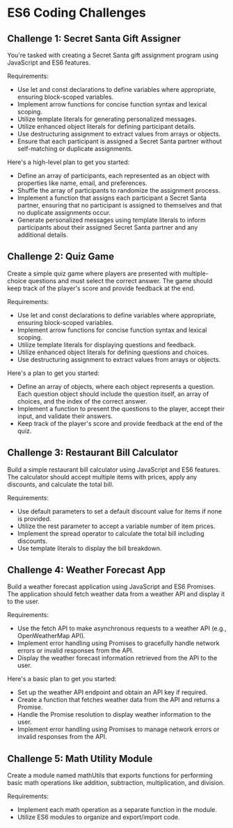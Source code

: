 # ES6 Coding Challenges

## Challenge 1: Secret Santa Gift Assigner

You're tasked with creating a Secret Santa gift assignment program using JavaScript and ES6 features.

Requirements:
- Use let and const declarations to define variables where appropriate, ensuring block-scoped variables.
- Implement arrow functions for concise function syntax and lexical scoping.
- Utilize template literals for generating personalized messages.
- Utilize enhanced object literals for defining participant details.
- Use destructuring assignment to extract values from arrays or objects.
- Ensure that each participant is assigned a Secret Santa partner without self-matching or duplicate assignments.

Here's a high-level plan to get you started:
- Define an array of participants, each represented as an object with properties like name, email, and preferences.
- Shuffle the array of participants to randomize the assignment process.
- Implement a function that assigns each participant a Secret Santa partner, ensuring that no participant is assigned to themselves and that no duplicate assignments occur.
- Generate personalized messages using template literals to inform participants about their assigned Secret Santa partner and any additional details.


## Challenge 2: Quiz Game

Create a simple quiz game where players are presented with multiple-choice questions and must select the correct answer. The game should keep track of the player's score and provide feedback at the end.

Requirements:
- Use let and const declarations to define variables where appropriate, ensuring block-scoped variables.
- Implement arrow functions for concise function syntax and lexical scoping.
- Utilize template literals for displaying questions and feedback.
- Utilize enhanced object literals for defining questions and choices.
- Use destructuring assignment to extract values from arrays or objects.

Here's a plan to get you started:
- Define an array of objects, where each object represents a question. Each question object should include the question itself, an array of choices, and the index of the correct answer.
- Implement a function to present the questions to the player, accept their input, and validate their answers.
- Keep track of the player's score and provide feedback at the end of the quiz.


## Challenge 3: Restaurant Bill Calculator

Build a simple restaurant bill calculator using JavaScript and ES6 features. The calculator should accept multiple items with prices, apply any discounts, and calculate the total bill.

Requirements:
- Use default parameters to set a default discount value for items if none is provided.
- Utilize the rest parameter to accept a variable number of item prices.
- Implement the spread operator to calculate the total bill including discounts.
- Use template literals to display the bill breakdown.

## Challenge 4: Weather Forecast App

Build a weather forecast application using JavaScript and ES6 Promises. The application should fetch weather data from a weather API and display it to the user.

Requirements:
- Use the fetch API to make asynchronous requests to a weather API (e.g., OpenWeatherMap API).
- Implement error handling using Promises to gracefully handle network errors or invalid responses from the API.
- Display the weather forecast information retrieved from the API to the user.

Here's a basic plan to get you started:
- Set up the weather API endpoint and obtain an API key if required.
- Create a function that fetches weather data from the API and returns a Promise.
- Handle the Promise resolution to display weather information to the user.
- Implement error handling using Promises to manage network errors or invalid responses from the API.

## Challenge 5: Math Utility Module

Create a module named mathUtils that exports functions for performing basic math operations like addition, subtraction, multiplication, and division.

Requirements:
- Implement each math operation as a separate function in the module.
- Utilize ES6 modules to organize and export/import code.
